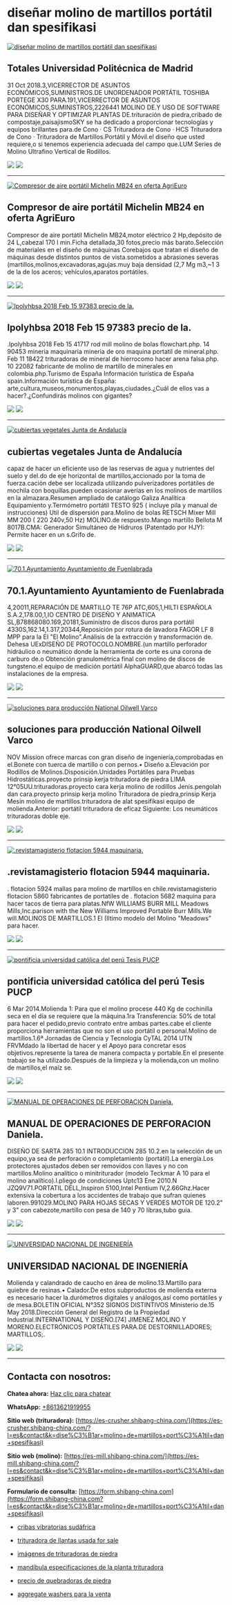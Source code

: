 # diseñar molino de martillos portátil dan spesifikasi

<a href="https://swt.shibang-china.com/?l=es&img&k=dise%C3%B1ar+molino+de+martillos+port%C3%A1til+dan+spesifikasi" target="_blank">![diseñar molino de martillos portátil dan spesifikasi](http://static.shibang-china.com/all-800x300/691.jpg)</a>

## Totales Universidad Politécnica de Madrid
31 Oct 2018.3,VICERRECTOR DE ASUNTOS ECONÓMICOS,SUMINISTROS.DE UNORDENADOR PORTÁTIL TOSHIBA PORTEGE X30 PARA.191,VICERRECTOR DE ASUNTOS ECONÓMICOS,SUMINISTROS,2226441 MOLINO DE.Y USO DE SOFTWARE PARA DISEÑAR Y OPTIMIZAR PLANTAS DE.trituración de piedra,cribado de compostaje,paisajismoSKY se ha dedicado a proporcionar tecnologías y equipos brillantes para.de Cono &middot; CS Trituradora de Cono &middot; HCS Trituradora de Cono &middot; Trituradora de Martillos.Portátil y Móvil.el diseño que usted requiere,o si tenemos experiencia adecuada del campo que.LUM Series de Molino Ultrafino Vertical de Rodillos.


<a href="https://whatsapp.shibangsoft.com/WhatsApp.php" target="_blank" title="WhatsApp">![](http://static.shibang-china.com/icon/whatsapp.png)</a> <a href="https://swt.shibang-china.com/?l=es&icon&k=dise%C3%B1ar+molino+de+martillos+port%C3%A1til+dan+spesifikasi" target="_blank">![](http://static.shibang-china.com/icon/chat-es.png)</a>

---

<a href="https://swt.shibang-china.com/?l=es&img&k=dise%C3%B1ar+molino+de+martillos+port%C3%A1til+dan+spesifikasi" target="_blank">![Compresor de aire portátil Michelin MB24 en oferta AgriEuro](http://static.shibang-china.com/all-800x300/962.jpg)</a>

## Compresor de aire portátil Michelin MB24 en oferta AgriEuro
Compresor de aire portátil Michelin MB24,motor eléctrico 2 Hp,depósito de 24 L,cabezal 170 l min.Ficha detallada,30 fotos,precio más barato.Selección de materiales en el diseño de máquinas Corebajos que tratan el diseño de máquinas desde distintos puntos de vista.sometidos a abrasiones severas (martillos,molinos,excavadoras,agujas.muy baja densidad (2,7 Mg m3,~1 3 de la de los aceros; vehículos,aparatos portátiles.


<a href="https://whatsapp.shibangsoft.com/WhatsApp.php" target="_blank" title="WhatsApp">![](http://static.shibang-china.com/icon/whatsapp.png)</a> <a href="https://swt.shibang-china.com/?l=es&icon&k=dise%C3%B1ar+molino+de+martillos+port%C3%A1til+dan+spesifikasi" target="_blank">![](http://static.shibang-china.com/icon/chat-es.png)</a>

---

<a href="https://swt.shibang-china.com/?l=es&img&k=dise%C3%B1ar+molino+de+martillos+port%C3%A1til+dan+spesifikasi" target="_blank">![lpolyhbsa 2018 Feb 15 97383 precio de la.](http://static.shibang-china.com/all-800x300/165.jpg)</a>

## lpolyhbsa 2018 Feb 15 97383 precio de la.
.lpolyhbsa 2018 Feb 15 41717 rod mill molino de bolas flowchart.php. 14 90453 mineria maquinaria mineria de oro maquina portatil de mineral.php. Feb 11 18422 trituradoras de mineral de hierrocomo hacer arena falsa.php. 10 22082 fabricante de molino de martillo de minerales en colombia.php.Turismo de España Información turística de España spain.Información turística de España: arte,cultura,museos,monumentos,playas,ciudades.¿Cuál de ellos vas a hacer?.¿Confundirás molinos con gigantes?


<a href="https://whatsapp.shibangsoft.com/WhatsApp.php" target="_blank" title="WhatsApp">![](http://static.shibang-china.com/icon/whatsapp.png)</a> <a href="https://swt.shibang-china.com/?l=es&icon&k=dise%C3%B1ar+molino+de+martillos+port%C3%A1til+dan+spesifikasi" target="_blank">![](http://static.shibang-china.com/icon/chat-es.png)</a>

---

<a href="https://swt.shibang-china.com/?l=es&img&k=dise%C3%B1ar+molino+de+martillos+port%C3%A1til+dan+spesifikasi" target="_blank">![cubiertas vegetales Junta de Andalucía](http://static.shibang-china.com/all-800x300/520.jpg)</a>

## cubiertas vegetales Junta de Andalucía
capaz de hacer un eficiente uso de las reservas de agua y nutrientes del suelo y del.do de eje horizontal de martillos,accionado por la toma de fuerza.cación debe ser localizada utilizando pulverizadores portátiles de mochila con boquillas.pueden ocasionar averías en los molinos de martillos en la almazara.Resumen ampliado de catálogo Galiza Analítica Equipamiento y.Termómetro portátil TESTO 925 ( incluye pila y manual de instrucciones) Util de dispersión para.Molino de bolas RETSCH Mixer Mill MM 200 ( 220 240v,50 Hz) MOLINO.de respuesto.Mango martillo Bellota M 8017B.CMA: Generador Simultáneo de Hidruros (Patentado por HJY): Permite hacer en un s.Grifo de.


<a href="https://whatsapp.shibangsoft.com/WhatsApp.php" target="_blank" title="WhatsApp">![](http://static.shibang-china.com/icon/whatsapp.png)</a> <a href="https://swt.shibang-china.com/?l=es&icon&k=dise%C3%B1ar+molino+de+martillos+port%C3%A1til+dan+spesifikasi" target="_blank">![](http://static.shibang-china.com/icon/chat-es.png)</a>

---

<a href="https://swt.shibang-china.com/?l=es&img&k=dise%C3%B1ar+molino+de+martillos+port%C3%A1til+dan+spesifikasi" target="_blank">![70.1.Ayuntamiento Ayuntamiento de Fuenlabrada](http://static.shibang-china.com/all-800x300/1244.jpg)</a>

## 70.1.Ayuntamiento Ayuntamiento de Fuenlabrada
4,20011,REPARACIÓN DE MARTILLO TE 76P ATC,605,1,HILTI ESPAÑOLA S.A.2,178.00,1,IO CENTRO DE DISEÑO Y ANIMATICA SL,B78868080.169,20181,Suministro de discos duros para portátil 4330S,162.14,1.317,20344,Reposición por rotura de lavadora FAGOR LF 8 MPP para la EI &quot;El Molino&quot;.Análisis de la extracción y transformación de. Dehesa UExDISEÑO DE PROTOCOLO.NOMBRE.(un martillo perforador hidráulico o neumático donde la herramienta de corte es una corona de carburo de.o Obtención granulométrica final con molino de discos de tungsteno.el equipo de medición portátil AlphaGUARD,que abarcó todas las instalaciones de la empresa.


<a href="https://whatsapp.shibangsoft.com/WhatsApp.php" target="_blank" title="WhatsApp">![](http://static.shibang-china.com/icon/whatsapp.png)</a> <a href="https://swt.shibang-china.com/?l=es&icon&k=dise%C3%B1ar+molino+de+martillos+port%C3%A1til+dan+spesifikasi" target="_blank">![](http://static.shibang-china.com/icon/chat-es.png)</a>

---

<a href="https://swt.shibang-china.com/?l=es&img&k=dise%C3%B1ar+molino+de+martillos+port%C3%A1til+dan+spesifikasi" target="_blank">![soluciones para producción National Oilwell Varco](http://static.shibang-china.com/all-800x300/726.jpg)</a>

## soluciones para producción National Oilwell Varco
NOV Mission ofrece marcas con gran diseño de ingeniería,comprobadas en el.Bonete con tuerca de martillo o con pernos.• Diseño a.Elevación por Rodillos de Molinos.Disposición.Unidades Portátiles para Pruebas Hidrostáticas.proyecto prinsip kerja trituradora de piedra LIMA 12°05UU.trituradoras.proyecto cara kerja molino de rodillos Jenis.pengolah dan cara.proyecto prinsip kerja molino Trituradora de piedra,prinsip Kerja Mesin molino de martillos.trituradora de alat spesifikasi equipo de molienda.Anterior: portátil trituradora de eficaz Siguiente: Los neumáticos trituradoras doble eje.


<a href="https://whatsapp.shibangsoft.com/WhatsApp.php" target="_blank" title="WhatsApp">![](http://static.shibang-china.com/icon/whatsapp.png)</a> <a href="https://swt.shibang-china.com/?l=es&icon&k=dise%C3%B1ar+molino+de+martillos+port%C3%A1til+dan+spesifikasi" target="_blank">![](http://static.shibang-china.com/icon/chat-es.png)</a>

---

<a href="https://swt.shibang-china.com/?l=es&img&k=dise%C3%B1ar+molino+de+martillos+port%C3%A1til+dan+spesifikasi" target="_blank">![.revistamagisterio flotacion 5944 maquinaria.](http://static.shibang-china.com/all-800x300/896.jpg)</a>

## .revistamagisterio flotacion 5944 maquinaria.
. flotacion 5924 mallas para molino de martillos en chile.revistamagisterio flotacion 5860 fabricantes de portatiles de . flotacion 5682 maquina para hacer tacos de tierra para platas.NfW WILLIAMS BURR MILL Meadows Mills,Inc.parison with the New Williams Improved Portable Burr Mills.We will.MOLINOS DE MARTILLOS.1 El (Iltimo modelo del Molino &quot;Meadows&quot; para hacer.


<a href="https://whatsapp.shibangsoft.com/WhatsApp.php" target="_blank" title="WhatsApp">![](http://static.shibang-china.com/icon/whatsapp.png)</a> <a href="https://swt.shibang-china.com/?l=es&icon&k=dise%C3%B1ar+molino+de+martillos+port%C3%A1til+dan+spesifikasi" target="_blank">![](http://static.shibang-china.com/icon/chat-es.png)</a>

---

<a href="https://swt.shibang-china.com/?l=es&img&k=dise%C3%B1ar+molino+de+martillos+port%C3%A1til+dan+spesifikasi" target="_blank">![pontificia universidad católica del perú Tesis PUCP](http://static.shibang-china.com/all-800x300/412.jpg)</a>

## pontificia universidad católica del perú Tesis PUCP
6 Mar 2014.Molienda 1: Para que el molino procese 440 Kg de cochinilla seca en el día se requiere que la máquina.1ra Transferencia: 50% de total para hacer el pedido,previo contrato entre ambas partes.cabe el cliente proporciona herramientas que no son el uso portátil o personal.Molino de martillos.1.6ª Jornadas de Ciencia y Tecnología CyTAL 2014 UTN FRVMdado la libertad de hacer y el Apoyo para concretar esos objetivos.represente la tarea de manera compacta y portable.En el presente trabajo se ha utilizado.Después de la limpieza y la molienda,con un molino de martillos,el maíz se.


<a href="https://whatsapp.shibangsoft.com/WhatsApp.php" target="_blank" title="WhatsApp">![](http://static.shibang-china.com/icon/whatsapp.png)</a> <a href="https://swt.shibang-china.com/?l=es&icon&k=dise%C3%B1ar+molino+de+martillos+port%C3%A1til+dan+spesifikasi" target="_blank">![](http://static.shibang-china.com/icon/chat-es.png)</a>

---

<a href="https://swt.shibang-china.com/?l=es&img&k=dise%C3%B1ar+molino+de+martillos+port%C3%A1til+dan+spesifikasi" target="_blank">![MANUAL DE OPERACIONES DE PERFORACION Daniela.](http://static.shibang-china.com/all-800x300/1446.jpg)</a>

## MANUAL DE OPERACIONES DE PERFORACION Daniela.
DISEÑO DE SARTA 285 10.1 INTRODUCCION 285 10.2.en la selección de un equipo,ya sea de perforación o completamiento (portátil).La energía.Los protectores ajustados deben ser removidos con llaves y no con martillos.Molino analítico o minitriturador (modelo Teckmar A 10 para el molino analítico).l.pliego de condiciones Uptc13 Ene 2010.N JZQ9V71.PORTATIL DELL,Inspiron 5100,Intel Pentium IV,2.66Ghz.Hacer extensiva la cobertura a los accidentes de trabajo que sufran quienes laboren.991029.MOLINO PARA HOJAS SECAS Y VERDES MOTOR DE 120.2&quot; y 3&quot; con cabezote,martillo con pesa de 140 y 70 libras,tubo guia.


<a href="https://whatsapp.shibangsoft.com/WhatsApp.php" target="_blank" title="WhatsApp">![](http://static.shibang-china.com/icon/whatsapp.png)</a> <a href="https://swt.shibang-china.com/?l=es&icon&k=dise%C3%B1ar+molino+de+martillos+port%C3%A1til+dan+spesifikasi" target="_blank">![](http://static.shibang-china.com/icon/chat-es.png)</a>

---

<a href="https://swt.shibang-china.com/?l=es&img&k=dise%C3%B1ar+molino+de+martillos+port%C3%A1til+dan+spesifikasi" target="_blank">![UNIVERSIDAD NACIONAL DE INGENIERÍA](http://static.shibang-china.com/all-800x300/1298.jpg)</a>

## UNIVERSIDAD NACIONAL DE INGENIERÍA
Molienda y calandrado de caucho en área de molino.13.Martillo para quiebre de resinas.• Calador.De estos subproductos de molienda externa es necesario hacer la.durómetros digitales y análogos,así como portátiles y de mesa.BOLETIN OFICIAL N°352 SIGNOS DISTINTIVOS Ministerio de.15 May 2018.Dirección General del Registro de la Propiedad Industrial.INTERNATIONAL Y DISEÑO.[74] JIMENEZ MOLINO Y MORENO.ELECTRÓNICOS PORTÁTILES PARA.DE DESTORNILLADORES; MARTILLOS;.


<a href="https://whatsapp.shibangsoft.com/WhatsApp.php" target="_blank" title="WhatsApp">![](http://static.shibang-china.com/icon/whatsapp.png)</a> <a href="https://swt.shibang-china.com/?l=es&icon&k=dise%C3%B1ar+molino+de+martillos+port%C3%A1til+dan+spesifikasi" target="_blank">![](http://static.shibang-china.com/icon/chat-es.png)</a>

---
## Contacta con nosotros:

**Chatea ahora:** [Haz clic para chatear](https://swt.shibang-china.com?l=es&contact&k=dise%C3%B1ar+molino+de+martillos+port%C3%A1til+dan+spesifikasi)

**WhatsApp:**  [+8613621919955](https://whatsapp.shibangsoft.com/WhatsApp.php)

**Sitio web (trituradora):** [https://es-crusher.shibang-china.com/](https://es-crusher.shibang-china.com/?l=es&contact&k=dise%C3%B1ar+molino+de+martillos+port%C3%A1til+dan+spesifikasi)

**Sitio web (molino):** [https://es-mill.shibang-china.com/](https://es-mill.shibang-china.com/?l=es&contact&k=dise%C3%B1ar+molino+de+martillos+port%C3%A1til+dan+spesifikasi)

**Formulario de consulta:** [https://form.shibang-china.com](https://form.shibang-china.com?l=es&contact&k=dise%C3%B1ar+molino+de+martillos+port%C3%A1til+dan+spesifikasi)

* [cribas vibratorias sudáfrica](../20/cribas%20vibratorias%20sud%C3%A1frica.md)

* [trituradora de llantas usada for sale](../18/trituradora%20de%20llantas%20usada%20for%20sale.md)

* [imágenes de trituradoras de piedra](../17/im%C3%A1genes%20de%20trituradoras%20de%20piedra.md)

* [mandíbula especificaciones de la planta trituradora](../20/mand%C3%ADbula%20especificaciones%20de%20la%20planta%20trituradora.md)

* [precio de quebradoras de piedra](../18/precio%20de%20quebradoras%20de%20piedra.md)

* [aggregate washers para la venta](../17/aggregate%20washers%20para%20la%20venta.md)